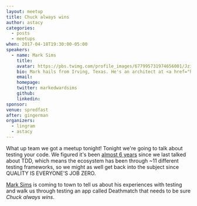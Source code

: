 ```yaml
---
layout: meetup
title: Chuck always wins
author: astacy
categories:
  - posts
  - meetups
when: 2017-04-18T19:30:00-05:00
speakers:
  - name: Mark Sims
    title:
    avatar: https://pbs.twimg.com/profile_images/677995731974656001/Jzi_AbRc.jpg
    bio: Mark hails from Irving, Texas. He's an architect at <a href="https://twitter.com/projekt202">@projekt202</a>, and when he's not judiciously driving for a high level of quality in his JavaScript based applications, you might find him dad'ing, playing guitar, or woodworking.
    email:
    homepage:
    twitter: markedwardsims
    github:
    linkedin:
sponsor:
venue: spredfast
after: gingerman
organizers:
  - lingram
  - astacy
---
```


What up team we got a meetup tonight! Tonight we're going to talk about testing your code. We figured it's been [almost 6 years](/june-meetup-details-announced/) since we last talked about TDD, which means the ecosystem has been through ~11 different testing frameworks, so we might as well get back into the subject since QUALITY IS EVERYONE'S JOB ZERO.

[Mark Sims](https://twitter.com/markedwardsims) is coming to town to tell us about his experiences with testing and walk us through testing an app called Deathmatch that needs to be sure _Chuck always wins_.
